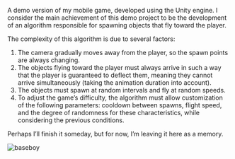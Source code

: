 A demo version of my mobile game, developed using the Unity engine.
I consider the main achievement of this demo project to be the development of an algorithm responsible for spawning objects that fly toward the player.

The complexity of this algorithm is due to several factors:
1. The camera gradually moves away from the player, so the spawn points are always changing.
2. The objects flying toward the player must always arrive in such a way that the player is guaranteed to deflect them, meaning they cannot arrive simultaneously (taking the animation duration into account).
3. The objects must spawn at random intervals and fly at random speeds.
4. To adjust the game’s difficulty, the algorithm must allow customization of the following parameters: cooldown between spawns, flight speed, and the degree of randomness for these characteristics, while considering the previous conditions.

Perhaps I’ll finish it someday, but for now, I’m leaving it here as a memory.

![baseboy](https://github.com/user-attachments/assets/5e191790-d086-4e93-a005-448540bd4ada)

